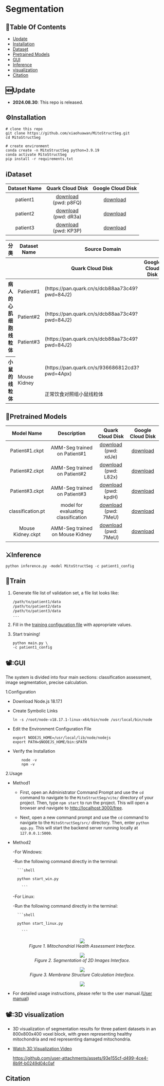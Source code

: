# Segmentation 

## :book:Table Of Contents

- [Update](#update)
- [Installation](#installation)
- [Dataset](#segmentation_data)
- [Pretrained Models](#pretrained_models)
- [GUI](#Usage)
- [Inference](#inference)
- [visualization](#visualization)
- [Citation](#Citation)

## <a name="update"></a>:new:Update

- **2024.08.30**: This repo is released.

## <a name="installation"></a>:gear:Installation

```shell
# clone this repo
git clone https://github.com/xiaohuawan/MitoStructSeg.git
cd MitoStructSeg

# create environment
conda create -n MitoStructSeg python=3.9.19
conda activate MitoStructSeg
pip install -r requirements.txt
```

## <a name="segmentation_data"></a>ℹ️Dataset

| Dataset Name | Quark Cloud Disk | Google Cloud Disk |
| :---------: | :----------: | :----------: |
| patient1 | [download](https://pan.quark.cn/s/a42ead7affe3)<br>(pwd: p8FQ) | [download](https://drive.google.com/drive/folders/1bPkDxMU8nW0xIE1LyLdTCyvABHjfkNHq?usp=drive_link) | 
| patient2 | [download](https://pan.quark.cn/s/88b45e11fc11)<br>(pwd: dR3a) | [download](https://drive.google.com/drive/folders/1t5eYnyOY06gwRo-xQdVn-rOXE_P-K4N4?usp=drive_link) |
| patient3 | [download](https://pan.quark.cn/s/0153311a7b18)<br>(pwd: KP3P) | [download](https://drive.google.com/drive/folders/1zyUfF5EDRAMEm78bgWoQHL31krvavqC6?usp=drive_link) |



<table class="table-auto w-full border-collapse">
  <!-- 表头 -->
  <thead>
    <tr class="bg-gray-100">
      <th class="border px-4 py-2 text-left font-bold">分类</th>
      <th class="border px-4 py-2 text-left font-bold">Dataset Name</th>
      <th colspan="2" class="border px-4 py-2 text-center font-bold">Source Domain</th>
      <th colspan="2" class="border px-4 py-2 text-center font-bold">Target Domain</th>
      <th colspan="2" class="border px-4 py-2 text-center font-bold">Validation</th>
    </tr>
    <tr class="bg-gray-100">
      <th class="border px-4 py-2 text-left font-bold"></th>
      <th class="border px-4 py-2 text-left font-bold"></th>
      <th class="border px-4 py-2 text-center font-bold">Quark Cloud Disk</th>
      <th class="border px-4 py-2 text-center font-bold">Google Cloud Disk</th>
      <th class="border px-4 py-2 text-center font-bold">Quark Cloud Disk</th>
      <th class="border px-4 py-2 text-center font-bold">Google Cloud Disk</th>
      <th class="border px-4 py-2 text-center font-bold">Quark Cloud Disk</th>
      <th class="border px-4 py-2 text-center font-bold">Google Cloud Disk</th>
    </tr>
  </thead>
  <!-- 表格内容 -->
  <tbody>
    <!-- 病人的心肌细胞线粒体 -->
    <tr>
      <th rowspan="3" class="border px-4 py-2 bg-blue-50 font-bold text-center">病人的心肌细胞线粒体</th>
      <td class="border px-4 py-2 font-bold">Patient#1</td>
      <td class="border px-4 py-2">(https://pan.quark.cn/s/dcb88aa73c49?pwd=84J2)</td>
      <td class="border px-4 py-2 text-center">
        <a href="#" class="text-blue-600 hover:underline mr-2"><i class="fa fa-cloud"></i></a>
        <a href="#" class="text-red-600 hover:underline"><i class="fa fa-google"></i></a>
      </td>
      <td class="border px-4 py-2">(https://pan.quark.cn/s/056b849eb0c2?pwd=8Thb)</td>
      <td class="border px-4 py-2 text-center">
        <a href="#" class="text-blue-600 hover:underline mr-2"><i class="fa fa-cloud"></i></a>
        <a href="#" class="text-red-600 hover:underline"><i class="fa fa-google"></i></a>
      </td>
      <td class="border px-4 py-2">(https://pan.quark.cn/s/60d56940b661?pwd=yZDD)</td>
      <td class="border px-4 py-2 text-center">
        <a href="#" class="text-blue-600 hover:underline mr-2"><i class="fa fa-cloud"></i></a>
        <a href="#" class="text-red-600 hover:underline"><i class="fa fa-google"></i></a>
      </td>
    </tr>
    <tr>
      <td class="border px-4 py-2 font-bold">Patient#2</td>
      <td class="border px-4 py-2">(https://pan.quark.cn/s/dcb88aa73c49?pwd=84J2)</td>
      <td class="border px-4 py-2 text-center">
        <a href="#" class="text-blue-600 hover:underline mr-2"><i class="fa fa-cloud"></i></a>
        <a href="#" class="text-red-600 hover:underline"><i class="fa fa-google"></i></a>
      </td>
      <td class="border px-4 py-2">(https://pan.quark.cn/s/312f08d717b8?pwd=kpUc)</td>
      <td class="border px-4 py-2 text-center">
        <a href="#" class="text-blue-600 hover:underline mr-2"><i class="fa fa-cloud"></i></a>
        <a href="#" class="text-red-600 hover:underline"><i class="fa fa-google"></i></a>
      </td>
      <td class="border px-4 py-2">(https://pan.quark.cn/s/419da953dd64?pwd=1ZyX)</td>
      <td class="border px-4 py-2 text-center">
        <a href="#" class="text-blue-600 hover:underline mr-2"><i class="fa fa-cloud"></i></a>
        <a href="#" class="text-red-600 hover:underline"><i class="fa fa-google"></i></a>
      </td>
    </tr>
    <tr>
      <td class="border px-4 py-2 font-bold">Patient#3</td>
      <td class="border px-4 py-2">(https://pan.quark.cn/s/dcb88aa73c49?pwd=84J2)</td>
      <td class="border px-4 py-2 text-center">
        <a href="#" class="text-blue-600 hover:underline mr-2"><i class="fa fa-cloud"></i></a>
        <a href="#" class="text-red-600 hover:underline"><i class="fa fa-google"></i></a>
      </td>
      <td class="border px-4 py-2">(https://pan.quark.cn/s/60d56940b661?pwd=yZDD)</td>
      <td class="border px-4 py-2 text-center">
        <a href="#" class="text-blue-600 hover:underline mr-2"><i class="fa fa-cloud"></i></a>
        <a href="#" class="text-red-600 hover:underline"><i class="fa fa-google"></i></a>
      </td>
      <td class="border px-4 py-2">(https://pan.quark.cn/s/128e56a52b63?pwd=vAsu)</td>
      <td class="border px-4 py-2 text-center">
        <a href="#" class="text-blue-600 hover:underline mr-2"><i class="fa fa-cloud"></i></a>
        <a href="#" class="text-red-600 hover:underline"><i class="fa fa-google"></i></a>
      </td>
    </tr>
    <!-- 分隔线 -->
    <tr>
      <td colspan="8" class="border-t-2 border-gray-300"></td>
    </tr>
    <!-- 小鼠的线粒体 -->
    <tr>
      <th rowspan="2" class="border px-4 py-2 bg-green-50 font-bold text-center">小鼠的线粒体</th>
      <td rowspan="2" class="border px-4 py-2 font-bold">Mouse Kidney</td>
      <td class="border px-4 py-2">(https://pan.quark.cn/s/936686812cd3?pwd=4Apx)</td>
      <td class="border px-4 py-2 text-center">
        <a href="#" class="text-blue-600 hover:underline mr-2"><i class="fa fa-cloud"></i></a>
        <a href="#" class="text-red-600 hover:underline"><i class="fa fa-google"></i></a>
      </td>
      <td class="border px-4 py-2">(https://pan.quark.cn/s/c224765868e6?pwd=H6Kq)</td>
      <td class="border px-4 py-2 text-center">
        <a href="#" class="text-blue-600 hover:underline mr-2"><i class="fa fa-cloud"></i></a>
        <a href="#" class="text-red-600 hover:underline"><i class="fa fa-google"></i></a>
      </td>
      <td class="border px-4 py-2">(https://pan.quark.cn/s/2e1b809916f8?pwd=TgmZ)</td>
      <td class="border px-4 py-2 text-center">
        <a href="#" class="text-blue-600 hover:underline mr-2"><i class="fa fa-cloud"></i></a>
        <a href="#" class="text-red-600 hover:underline"><i class="fa fa-google"></i></a>
      </td>
    </tr>
    <tr>
      <td class="border px-4 py-2">正常饮食对照组小鼠线粒体</td>
      <td class="border px-4 py-2 text-center">
        <a href="#" class="text-blue-600 hover:underline mr-2"><i class="fa fa-cloud"></i></a>
        <a href="#" class="text-red-600 hover:underline"><i class="fa fa-google"></i></a>
      </td>
      <td class="border px-4 py-2">高脂饮食诱导的代谢应激模型</td>
      <td class="border px-4 py-2 text-center">
        <a href="#" class="text-blue-600 hover:underline mr-2"><i class="fa fa-cloud"></i></a>
        <a href="#" class="text-red-600 hover:underline"><i class="fa fa-google"></i></a>
      </td>
      <td class="border px-4 py-2">野生型小鼠验证基因表达差异</td>
      <td class="border px-4 py-2 text-center">
        <a href="#" class="text-blue-600 hover:underline mr-2"><i class="fa fa-cloud"></i></a>
        <a href="#" class="text-red-600 hover:underline"><i class="fa fa-google"></i></a>
      </td>
    </tr>
  </tbody>
</table>



## <a name="pretrained_models"></a>:dna:Pretrained Models

| Model Name | Description |  Quark Cloud Disk | Google Cloud Disk |  
| :---------: | :----------: | :----------: | :----------: |
| Patient#1.ckpt | AMM-Seg trained on Patient#1  | [download](https://pan.quark.cn/s/5f233e1f1c78)<br>(pwd: xdJe) | [download](https://drive.google.com/file/d/1qtjoYP_fgBqAlzwT7f4V4NSbFhfkoHaS/view?usp=drive_link) |
| Patient#2.ckpt | AMM-Seg trained on Patient#2 | [download](https://pan.quark.cn/s/273efdbd0429)<br>(pwd: L82x) | [download](https://drive.google.com/file/d/1vyqp5L1Xc1s7IMkUx58HNsmvt67TJ5Zt/view?usp=drive_link) |
| Patient#3.ckpt | AMM-Seg trained on Patient#3 | [download](https://pan.quark.cn/s/b00e1a8fc24e)<br>(pwd: kpdH) | [download](https://drive.google.com/file/d/1f5-q3rx9PDeAmgErk4YMnRopuq4pHJif/view?usp=drive_link) |
| classification.pt | model for evaluating classification | [download](https://pan.quark.cn/s/0ae19c46bb04)<br>(pwd: 7MeU) | [download](https://drive.google.com/file/d/1WJ_3EXh0RcMn1LyFHTq7W3Y9vw2hBU5x/view?usp=drive_link) |
| Mouse Kidney.ckpt | AMM-Seg trained on Mouse Kidney | [download](https://pan.quark.cn/s/0ae19c46bb04)<br>(pwd: 7MeU) | [download](https://drive.google.com/file/d/1WJ_3EXh0RcMn1LyFHTq7W3Y9vw2hBU5x/view?usp=drive_link) |

## <a name="inference"></a>:crossed_swords:Inference
    

    python inference.py -model MitoStructSeg -c patient1_config


## <a name="train"></a>:stars:Train

<a name="gen_file_list"></a>
1. Generate file list of validation set, a file list looks like:

    ```txt
    /path/to/patient1/data
    /path/to/patient2/data
    /path/to/patient3/data
    ...
    ```

2. Fill in the [training configuration file](/src/config/patient1_config.yaml) with appropriate values.

3. Start training!

    ```shell
    python main.py \
    -c patient1_config
    ```

## <a name="Usage"></a>📽️:GUI

  The system is divided into four main sections: classification assessment, image segmentation, precise calculation. 
  
1.Configuration

- Download Node.js 18.17.1 
- Create Symbolic Links

    ```shell
    ln -s /root/node-v18.17.1-linux-x64/bin/node /usr/local/bin/node
    ```
- Edit the Environment Configuration File

    ```shell
    export NODEJS_HOME=/usr/local/lib/node/nodejs 
    export PATH=$NODEJS_HOME/bin:$PATH

    ```
-  Verify the Installation

    ```shell
        node -v
        npm -v

    ```

2.Usage

- Method1

    - First, open an Administrator Command Prompt and use the `cd` command to navigate to the `MitoStructSeg/vite/` directory of your project. Then, type `npm start` to run the project. This will open a browser and navigate to [http://localhost:3000/free](http://localhost:3000/free).

    - Next, open a new command prompt and use the `cd` command to navigate to the `MitoStructSeg/src/` directory. Then, enter `python app.py`. This will start the backend server running locally at `127.0.0.1:5000`.

- Method2
  
    -For Windows:
  
    -Run the following command directly in the terminal:
  
        ```shell
  
        python start_win.py

          ```
    -For Linux:
  
    -Run the following command directly in the terminal:
  
        ```shell
  
        python start_linux.py

          ```



<p align="center">
    <img src="images/classify.png"/> <br />
    <em> 
    Figure 1. Mitochondrial Health Assessment Interface.
    </em>
</p>

<p align="center">
    <img src="images/segment.png"/> <br />
    <em> 
    Figure 2. Segmentation of 2D Images Interface.
    </em>
</p>

<p align="center">
    <img src="images/com.jpg"/> <br />
    <em> 
    Figure 3. Membrane Structure Calculation Interface.
    </em>
</p>


<p align="center">
    <a href="https://github.com/xiaohuawan/MitoStructSeg1/blob/main/video/presentation%20workflow.mp4">
        <img src="https://img.shields.io/badge/Watch%20Video-presentation%20workflow.mp4-blue?style=for-the-badge" />
    </a> <br />
</p>


- For detailed usage instructions, please refer to the user manual.([User manual](https://github.com/xiaohuawan/MitoStructSeg1/blob/main/User%20Manual.pdf))

## <a name="3D visualization"></a>📽️:3D visualization

- 3D visualization of segmentation results for three patient datasets in an 800x800x400 voxel block, with green representing healthy mitochondria and red representing damaged mitochondria.

- [Watch 3D Visualization Video](https://github.com/xiaohuawan/MitoStructSeg1/blob/main/video/3D%20visualization.mp4)

  
  https://github.com/user-attachments/assets/93e155cf-d499-4ce4-8b9f-b0249d04c0af


## Citation



  
  
  



